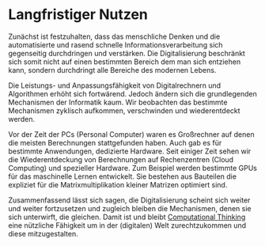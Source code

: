 # Langfristiger Nutzen

Zunächst ist festzuhalten, dass das menschliche Denken und die automatisierte und rasend schnelle Informationsverarbeitung sich gegenseitig durchdringen und verstärken.
Die Digitalisierung beschränkt sich somit nicht auf einen bestimmten Bereich dem man sich entziehen kann, sondern durchdringt alle Bereiche des modernen Lebens.

Die Leistungs- und Anpassungsfähigkeit von Digitalrechnern und Algorithmen erhöht sich fortwärend.
Jedoch ändern sich die grundlegenden Mechanismen der Informatik kaum.
Wir beobachten das bestimmte Mechanismen zyklisch aufkommen, verschwinden und wiederentdeckt werden.

Vor der Zeit der PCs (Personal Computer) waren es Großrechner auf denen die meisten Berechnungen stattgefunden haben.
Auch gab es für bestimmte Anwendungen, dedizierte Hardware.
Seit einiger Zeit sehen wir die Wiederentdeckung von Berechnungen auf Rechenzentren (Cloud Computing) und spezieller Hardware.
Zum Beispiel werden bestimmte GPUs für das maschinelle Lernen entwickelt.
Sie bestehen aus Bauteilen die expliziet für die Matrixmultiplikation kleiner Matrizen optimiert sind.

Zusammenfassend lässt sich sagen, die Digitalisierung scheint sich weiter und weiter fortzusetzen und zugleich bleiben die Mechanismen, denen sie sich unterwirft, die gleichen.
Damit ist und bleibt [Computational Thinking](sec-what-is-ct) eine nützliche Fähigkeit um in der (digitalen) Welt zurechtzukommen und diese mitzugestalten.
